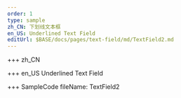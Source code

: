 ```yaml
--- 
order: 1
type: sample
zh_CN: 下划线文本框
en_US: Underlined Text Field 
editUrl: $BASE/docs/pages/text-field/md/TextField2.md
---
```


+++ zh_CN

+++ en_US
Underlined Text Field

+++ SampleCode
fileName: TextField2
